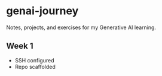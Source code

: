 # genai-journey
Notes, projects, and exercises for my Generative AI learning.

## Week 1
- SSH configured
- Repo scaffolded
